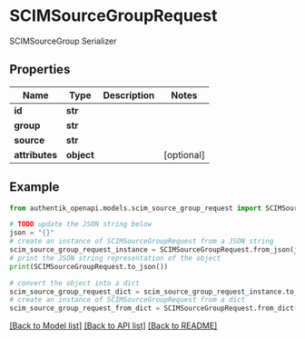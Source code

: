 # SCIMSourceGroupRequest

SCIMSourceGroup Serializer

## Properties

Name | Type | Description | Notes
------------ | ------------- | ------------- | -------------
**id** | **str** |  | 
**group** | **str** |  | 
**source** | **str** |  | 
**attributes** | **object** |  | [optional] 

## Example

```python
from authentik_openapi.models.scim_source_group_request import SCIMSourceGroupRequest

# TODO update the JSON string below
json = "{}"
# create an instance of SCIMSourceGroupRequest from a JSON string
scim_source_group_request_instance = SCIMSourceGroupRequest.from_json(json)
# print the JSON string representation of the object
print(SCIMSourceGroupRequest.to_json())

# convert the object into a dict
scim_source_group_request_dict = scim_source_group_request_instance.to_dict()
# create an instance of SCIMSourceGroupRequest from a dict
scim_source_group_request_from_dict = SCIMSourceGroupRequest.from_dict(scim_source_group_request_dict)
```
[[Back to Model list]](../README.md#documentation-for-models) [[Back to API list]](../README.md#documentation-for-api-endpoints) [[Back to README]](../README.md)


